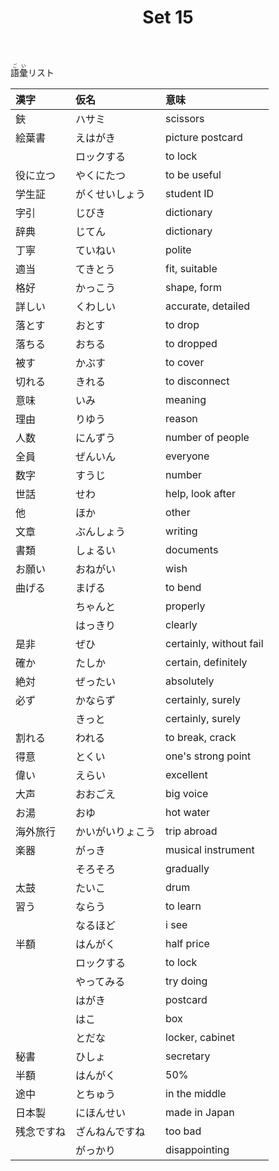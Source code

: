 ﻿---
layout: default
title: Set 15
parent: N4 Vocabulary List
grand_parent: <ruby>語彙<rt>ごい</rt></ruby> Vocabulary
nav_order: 15
---

<ruby>語彙<rt>ごい</rt></ruby>リスト

| 漢字       | 仮名             | 意味                    |
|:---------- |:---------------- |:----------------------- |
| 鋏         | ハサミ           | scissors                |
| 絵葉書     | えはがき         | picture postcard        |
|            | ロックする       | to lock                 |
| 役に立つ   | やくにたつ       | to be useful            |
| 学生証     | がくせいしょう   | student ID              |
| 字引       | じびき           | dictionary              |
| 辞典       | じてん           | dictionary              |
| 丁寧       | ていねい         | polite                  |
| 適当       | てきとう         | fit, suitable           |
| 格好       | かっこう         | shape, form             |
| 詳しい     | くわしい         | accurate, detailed      |
| 落とす     | おとす           | to drop                 |
| 落ちる     | おちる           | to dropped              |
| 被す       | かぶす           | to cover                |
| 切れる     | きれる           | to disconnect           |
| 意味       | いみ             | meaning                 |
| 理由       | りゆう           | reason                  |
| 人数       | にんずう         | number of people        |
| 全員       | ぜんいん         | everyone                |
| 数字       | すうじ           | number                  |
| 世話       | せわ             | help, look after        |
| 他         | ほか             | other                   |
| 文章       | ぶんしょう       | writing                 |
| 書類       | しょるい         | documents               |
| お願い     | おねがい         | wish                    |
| 曲げる     | まげる           | to bend                 |
|            | ちゃんと         | properly                |
|            | はっきり         | clearly                 |
| 是非       | ぜひ             | certainly, without fail |
| 確か       | たしか           | certain, definitely     |
| 絶対       | ぜったい         | absolutely              |
| 必ず       | かならず         | certainly, surely       |
|            | きっと           | certainly, surely       |
| 割れる     | われる           | to break, crack         |
| 得意       | とくい           | one's strong point      |
| 偉い       | えらい           | excellent               |
| 大声       | おおごえ         | big voice               |
| お湯       | おゆ             | hot water               |
| 海外旅行   | かいがいりょこう | trip abroad             |
| 楽器       | がっき           | musical instrument      |
|            | そろそろ         | gradually               |
| 太鼓       | たいこ           | drum                    |
| 習う       | ならう           | to learn                |
|            | なるほど         | i see                   |
| 半額       | はんがく         | half price              |
|            | ロックする       | to lock                 |
|            | やってみる       | try doing               |
|            | はがき           | postcard                |
|            | はこ             | box                     |
|            | とだな           | locker, cabinet         |
| 秘書       | ひしょ           | secretary               |
| 半額       | はんがく         | 50%                     |
| 途中       | とちゅう         | in the middle           |
| 日本製     | にほんせい       | made in Japan           |
| 残念ですね | ざんねんですね   | too bad                 |
|            | がっかり         | disappointing           |
